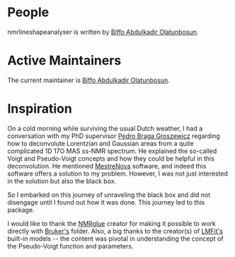 # People

nmrlineshapeanalyser is written by [Biffo Abdulkadir Olatunbosun](https://scholar.google.com/citations?user=TievH90AAAAJ&hl=en).

# Active Maintainers

The current maintainer is [Biffo Abdulkadir Olatunbosun](https://github.com/BiffoQ).

# Inspiration

On a cold morning while surviving the usual Dutch weather, I had a conversation with my PhD supervisor [Pedro Braga Groszewicz](https://scholar.google.com/citations?user=05NlC3gAAAAJ&hl=en) regarding how to deconvolute Lorentzian and Gaussian areas from a quite complicated 1D 17O MAS ss-NMR spectrum. He explained the so-called Voigt and Pseudo-Voigt concepts and how they could be helpful in this deconvolution. He mentioned [MestreNova](https://mestrelab.com/main-product/mnova) software, and indeed this software offers a solution to my problem. However, I was not just interested in the solution but also the black box.

So I embarked on this journey of unraveling the black box and did not disengage until I found out how it was done. This journey led to this package.

I would like to thank the [NMRglue](https://github.com/jjhelmus/nmrglue) creator for making it possible to work directly with [Bruker's](https://www.bruker.com/en.html) folder. Also, a big thanks to the creator(s) of [LMFit's](https://lmfit.github.io/lmfit-py/builtin_models.html) built-in models -- the content was pivotal in understanding the concept of the Pseudo-Voigt function and parameters.
